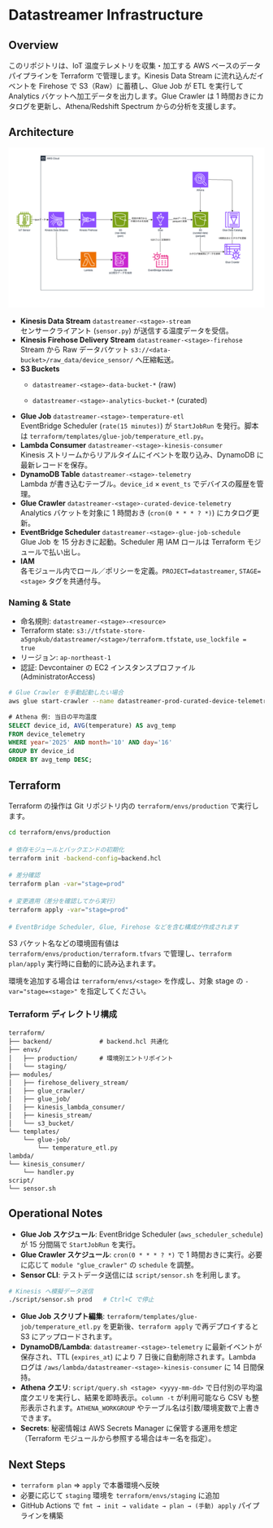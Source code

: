 # Datastreamer Infrastructure

## Overview

このリポジトリは、IoT 温度テレメトリを収集・加工する AWS ベースのデータパイプラインを Terraform で管理します。Kinesis Data Stream に流れ込んだイベントを Firehose で S3（Raw）に蓄積し、Glue Job が ETL を実行して Analytics バケットへ加工データを出力します。Glue Crawler は 1 時間おきにカタログを更新し、Athena/Redshift Spectrum からの分析を支援します。

## Architecture

![Datastreamer アーキテクチャ](docs/drawio/architecture.drawio.png)

- **Kinesis Data Stream** `datastreamer-<stage>-stream`  
  センサークライアント (`sensor.py`) が送信する温度データを受信。
- **Kinesis Firehose Delivery Stream** `datastreamer-<stage>-firehose`  
  Stream から Raw データバケット `s3://<data-bucket>/raw_data/device_sensor/` へ圧縮転送。
- **S3 Buckets**  
  - `datastreamer-<stage>-data-bucket-*` (raw)  

  - `datastreamer-<stage>-analytics-bucket-*` (curated)
- **Glue Job** `datastreamer-<stage>-temperature-etl`  
  EventBridge Scheduler (`rate(15 minutes)`) が `StartJobRun` を発行。脚本は `terraform/templates/glue-job/temperature_etl.py`。
- **Lambda Consumer** `datastreamer-<stage>-kinesis-consumer`  
  Kinesis ストリームからリアルタイムにイベントを取り込み、DynamoDB に最新レコードを保存。
- **DynamoDB Table** `datastreamer-<stage>-telemetry`  
  Lambda が書き込むテーブル。`device_id` × `event_ts` でデバイスの履歴を管理。
- **Glue Crawler** `datastreamer-<stage>-curated-device-telemetry`  
  Analytics バケットを対象に 1 時間おき (`cron(0 * * * ? *)`) にカタログ更新。
- **EventBridge Scheduler** `datastreamer-<stage>-glue-job-schedule`  
  Glue Job を 15 分おきに起動。Scheduler 用 IAM ロールは Terraform モジュールで払い出し。
- **IAM**  
  各モジュール内でロール／ポリシーを定義。`PROJECT=datastreamer`, `STAGE=<stage>` タグを共通付与。

### Naming & State

- 命名規則: `datastreamer-<stage>-<resource>`
- Terraform state: `s3://tfstate-store-a5gnpkub/datastreamer/<stage>/terraform.tfstate`, `use_lockfile = true`
- リージョン: `ap-northeast-1`
- 認証: Devcontainer の EC2 インスタンスプロファイル (AdministratorAccess)

```bash
# Glue Crawler を手動起動したい場合
aws glue start-crawler --name datastreamer-prod-curated-device-telemetry
```

```sql
# Athena 例: 当日の平均温度
SELECT device_id, AVG(temperature) AS avg_temp
FROM device_telemetry
WHERE year='2025' AND month='10' AND day='16'
GROUP BY device_id
ORDER BY avg_temp DESC;
```

## Terraform

Terraform の操作は Git リポジトリ内の `terraform/envs/production` で実行します。

```bash
cd terraform/envs/production

# 依存モジュールとバックエンドの初期化
terraform init -backend-config=backend.hcl

# 差分確認
terraform plan -var="stage=prod"

# 変更適用（差分を確認してから実行）
terraform apply -var="stage=prod"

# EventBridge Scheduler, Glue, Firehose などを含む構成が作成されます
```

S3 バケット名などの環境固有値は `terraform/envs/production/terraform.tfvars` で管理し、`terraform plan/apply` 実行時に自動的に読み込まれます。

環境を追加する場合は `terraform/envs/<stage>` を作成し、対象 stage の `-var="stage=<stage>"` を指定してください。

### Terraform ディレクトリ構成

```
terraform/
├── backend/             # backend.hcl 共通化
├── envs/
│   ├── production/      # 環境別エントリポイント
│   └── staging/
├── modules/
│   ├── firehose_delivery_stream/
│   ├── glue_crawler/
│   ├── glue_job/
│   ├── kinesis_lambda_consumer/
│   ├── kinesis_stream/
│   └── s3_bucket/
└── templates/
    └── glue-job/
        └── temperature_etl.py
lambda/
└── kinesis_consumer/
    └── handler.py
script/
└── sensor.sh
```

## Operational Notes

- **Glue Job スケジュール**: EventBridge Scheduler (`aws_scheduler_schedule`) が 15 分間隔で `StartJobRun` を実行。
- **Glue Crawler スケジュール**: `cron(0 * * * ? *)` で 1 時間おきに実行。必要に応じて `module "glue_crawler"` の `schedule` を調整。
- **Sensor CLI**: テストデータ送信には `script/sensor.sh` を利用します。

```bash
# Kinesis へ模擬データ送信
./script/sensor.sh prod   # Ctrl+C で停止
```

- **Glue Job スクリプト編集**: `terraform/templates/glue-job/temperature_etl.py` を更新後、`terraform apply` で再デプロイすると S3 にアップロードされます。
- **DynamoDB/Lambda**: `datastreamer-<stage>-telemetry` に最新イベントが保存され、TTL (`expires_at`) により 7 日後に自動削除されます。Lambda ログは `/aws/lambda/datastreamer-<stage>-kinesis-consumer` に 14 日間保持。
- **Athena クエリ**: `script/query.sh <stage> <yyyy-mm-dd>` で日付別の平均温度クエリを実行し、結果を即時表示。`column -t` が利用可能なら CSV も整形表示されます。`ATHENA_WORKGROUP` やテーブル名は引数/環境変数で上書きできます。
- **Secrets**: 秘密情報は AWS Secrets Manager に保管する運用を想定（Terraform モジュールから参照する場合はキー名を指定）。

## Next Steps

- `terraform plan` ⇒ `apply` で本番環境へ反映
- 必要に応じて `staging` 環境を `terraform/envs/staging` に追加
- GitHub Actions で `fmt → init → validate → plan → (手動) apply` パイプラインを構築
